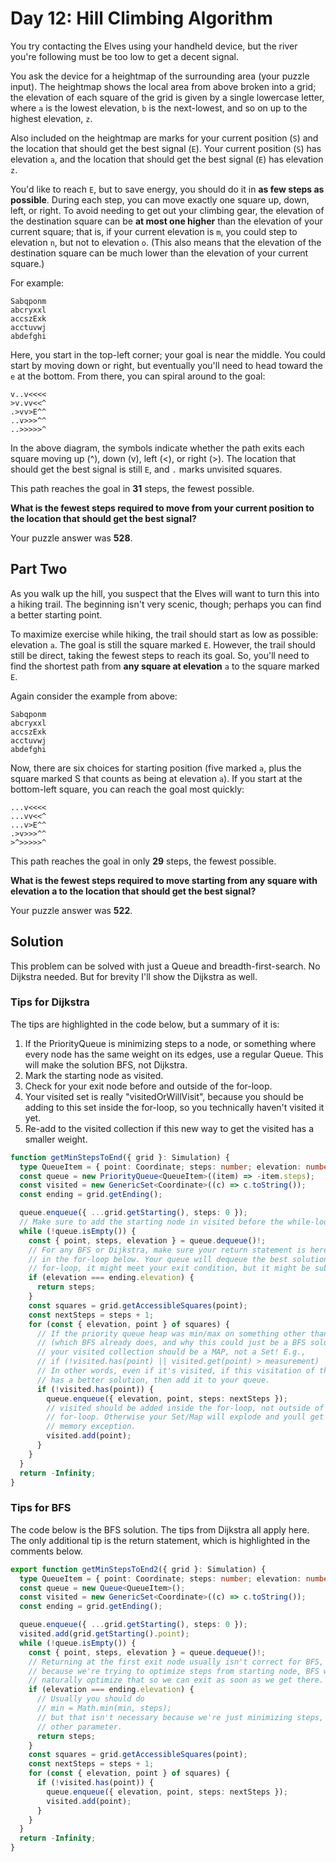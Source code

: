 # Day 12: Hill Climbing Algorithm

You try contacting the Elves using your handheld device, but the river you're following must be too low to get a decent signal.

You ask the device for a heightmap of the surrounding area (your puzzle input). The heightmap shows the local area from above broken into a grid; the elevation of each square of the grid is given by a single lowercase letter, where `a` is the lowest elevation, `b` is the next-lowest, and so on up to the highest elevation, `z`.

Also included on the heightmap are marks for your current position (`S`) and the location that should get the best signal (`E`). Your current position (`S`) has elevation `a`, and the location that should get the best signal (`E`) has elevation `z`.

You'd like to reach `E`, but to save energy, you should do it in **as few steps as possible**. During each step, you can move exactly one square up, down, left, or right. To avoid needing to get out your climbing gear, the elevation of the destination square can be **at most one higher** than the elevation of your current square; that is, if your current elevation is `m`, you could step to elevation `n`, but not to elevation `o`. (This also means that the elevation of the destination square can be much lower than the elevation of your current square.)

For example:

```
Sabqponm
abcryxxl
accszExk
acctuvwj
abdefghi
```

Here, you start in the top-left corner; your goal is near the middle. You could start by moving down or right, but eventually you'll need to head toward the `e` at the bottom. From there, you can spiral around to the goal:

```
v..v<<<<
>v.vv<<^
.>vv>E^^
..v>>>^^
..>>>>>^
```

In the above diagram, the symbols indicate whether the path exits each square moving up (^), down (v), left (<), or right (>). The location that should get the best signal is still `E`, and `.` marks unvisited squares.

This path reaches the goal in **31** steps, the fewest possible.

**What is the fewest steps required to move from your current position to the location that should get the best signal?**

Your puzzle answer was **528**.

## Part Two

As you walk up the hill, you suspect that the Elves will want to turn this into a hiking trail. The beginning isn't very scenic, though; perhaps you can find a better starting point.

To maximize exercise while hiking, the trail should start as low as possible: elevation `a`. The goal is still the square marked `E`. However, the trail should still be direct, taking the fewest steps to reach its goal. So, you'll need to find the shortest path from **any square at elevation** `a` to the square marked `E`.

Again consider the example from above:

```
Sabqponm
abcryxxl
accszExk
acctuvwj
abdefghi
```

Now, there are six choices for starting position (five marked `a`, plus the square marked S that counts as being at elevation `a`). If you start at the bottom-left square, you can reach the goal most quickly:

```
...v<<<<
...vv<<^
...v>E^^
.>v>>>^^
>^>>>>>^
```

This path reaches the goal in only **29** steps, the fewest possible.

**What is the fewest steps required to move starting from any square with elevation a to the location that should get the best signal?**

Your puzzle answer was **522**.

## Solution

This problem can be solved with just a Queue and breadth-first-search. No
Dijkstra needed. But for brevity I'll show the Dijkstra as well.

### Tips for Dijkstra

The tips are highlighted in the code below, but a summary of it is:

1. If the PriorityQueue is minimizing steps to a node, or something where every
   node has the same weight on its edges, use a regular Queue. This will make
   the solution BFS, not Dijkstra.
1. Mark the starting node as visited.
1. Check for your exit node before and outside of the for-loop.
1. Your visited set is really "visitedOrWillVisit", because you should be adding
   to this set inside the for-loop, so you technically haven't visited it yet.
1. Re-add to the visited collection if this new way to get the visited has a
   smaller weight.

```typescript
function getMinStepsToEnd({ grid }: Simulation) {
  type QueueItem = { point: Coordinate; steps: number; elevation: number };
  const queue = new PriorityQueue<QueueItem>((item) => -item.steps);
  const visited = new GenericSet<Coordinate>((c) => c.toString());
  const ending = grid.getEnding();

  queue.enqueue({ ...grid.getStarting(), steps: 0 });
  // Make sure to add the starting node in visited before the while-loop.
  while (!queue.isEmpty()) {
    const { point, steps, elevation } = queue.dequeue()!;
    // For any BFS or Dijkstra, make sure your return statement is here, and NOT
    // in the for-loop below. Your queue will dequeue the best solution. In your
    // for-loop, it might meet your exit condition, but it might be suboptimal.
    if (elevation === ending.elevation) {
      return steps;
    }
    const squares = grid.getAccessibleSquares(point);
    const nextSteps = steps + 1;
    for (const { elevation, point } of squares) {
      // If the priority queue heap was min/max on something other than steps
      // (which BFS already does, and why this could just be a BFS solution),
      // your visited collection should be a MAP, not a Set! E.g.,
      // if (!visited.has(point) || visited.get(point) > measurement)
      // In other words, even if it's visited, if this visitation of the node
      // has a better solution, then add it to your queue.
      if (!visited.has(point)) {
        queue.enqueue({ elevation, point, steps: nextSteps });
        // visited should be added inside the for-loop, not outside of the
        // for-loop. Otherwise your Set/Map will explode and youll get a out of
        // memory exception.
        visited.add(point);
      }
    }
  }
  return -Infinity;
}
```

### Tips for BFS

The code below is the BFS solution. The tips from Dijkstra all apply here. The
only additional tip is the return statement, which is highlighted in the
comments below.

```typescript
export function getMinStepsToEnd2({ grid }: Simulation) {
  type QueueItem = { point: Coordinate; steps: number; elevation: number };
  const queue = new Queue<QueueItem>();
  const visited = new GenericSet<Coordinate>((c) => c.toString());
  const ending = grid.getEnding();

  queue.enqueue({ ...grid.getStarting(), steps: 0 });
  visited.add(grid.getStarting().point);
  while (!queue.isEmpty()) {
    const { point, steps, elevation } = queue.dequeue()!;
    // Returning at the first exit node usually isn't correct for BFS, but
    // because we're trying to optimize steps from starting node, BFS will
    // naturally optimize that so we can exit as soon as we get there.
    if (elevation === ending.elevation) {
      // Usually you should do
      // min = Math.min(min, steps);
      // but that isn't necessary because we're just minimizing steps, not some
      // other parameter.
      return steps;
    }
    const squares = grid.getAccessibleSquares(point);
    const nextSteps = steps + 1;
    for (const { elevation, point } of squares) {
      if (!visited.has(point)) {
        queue.enqueue({ elevation, point, steps: nextSteps });
        visited.add(point);
      }
    }
  }
  return -Infinity;
}
```
